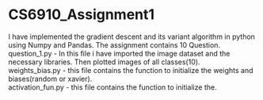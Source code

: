 # CS6910_Assignment1
I have implemented the gradient descent and its variant algorithm in python using Numpy and Pandas.
The assignment contains 10 Question.<br />
question_1.py - In this file i have imported the image dataset and the necessary libraries. Then plotted images of all classes(10).<br />
weights_bias.py - this file contains the function to initialize the weights and biases(random or xavier).<br />
activation_fun.py - this file contains the function to initialize the.<br />

  
